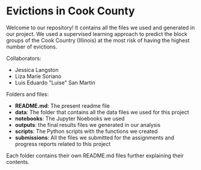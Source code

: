 # Evictions in Cook County
Welcome to our repository! It contains all the files we used and generated in our project. We used a supervised learning approach to predict the block groups of the Cook Country (Illinois) at the most risk of having the highest number of evictions.

Collaborators:

* Jessica Langston
* Liza Marie Soriano
* Luis Eduardo "Luise" San Martin

Folders and files:

* **README.md**: The present readme file
* **data**: The folder that contains all the data files we used for this project
* **notebooks**: The Jupyter Noebooks we used
* **outputs**: the final results files we generated in our analysis
* **scripts**: The Python scripts with the functions we created
* **submissions**: All the files we submitted for the assignments and progress reports related to this project

Each folder contains their own README.md files further explaining their contents.
